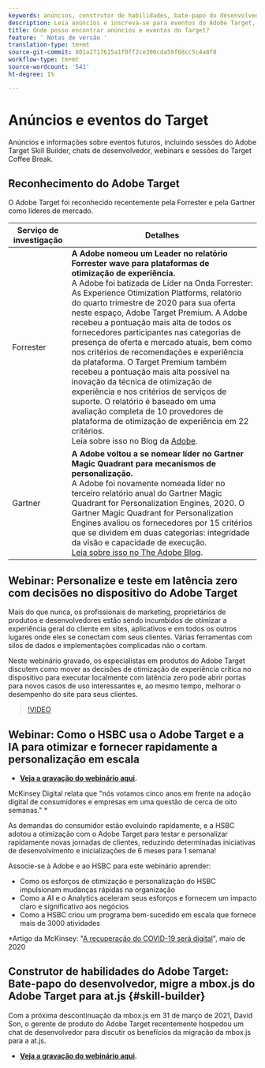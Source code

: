 ```yaml
---
keywords: anúncios, construtor de habilidades, bate-papo do desenvolvedor, café break, eventos, forrester, gartner, webinar
description: Leia anúncios e inscreva-se para eventos do Adobe Target, incluindo sessões do Skill Builder, bate-papos do desenvolvedor e do gerente de produto, webinars e muito mais.
title: Onde posso encontrar anúncios e eventos do Target?
feature: ' Notas de versão '
translation-type: tm+mt
source-git-commit: 801a2717615a1f0ff2ce306cda59f68cc5c4a8f8
workflow-type: tm+mt
source-wordcount: '541'
ht-degree: 1%

---
```



# Anúncios e eventos do Target

Anúncios e informações sobre eventos futuros, incluindo sessões do Adobe Target Skill Builder, chats de desenvolvedor, webinars e sessões do Target Coffee Break.

## Reconhecimento do Adobe Target

O Adobe Target foi reconhecido recentemente pela Forrester e pela Gartner como líderes de mercado.

| Serviço de investigação | Detalhes |
| --- | --- |
| Forrester | **A Adobe nomeou um Leader no relatório Forrester wave para plataformas de otimização de experiência.**<br> A Adobe foi batizada de Líder na Onda Forrester: As Experience Otimization Platforms, relatório do quarto trimestre de 2020 para sua oferta neste espaço, Adobe Target Premium. A Adobe recebeu a pontuação mais alta de todos os fornecedores participantes nas categorias de presença de oferta e mercado atuais, bem como nos critérios de recomendações e experiência da plataforma. O Target Premium também recebeu a pontuação mais alta possível na inovação da técnica de otimização de experiência e nos critérios de serviços de suporte. O relatório é baseado em uma avaliação completa de 10 provedores de plataforma de otimização de experiência em 22 critérios.<br>Leia sobre isso no Blog da  [Adobe](https://blog.adobe.com/en/2020/11/24/adobe-named-leader-in-forrester-wave-report-experience-optimization-platforms.html). |
| Gartner | **A Adobe voltou a se nomear líder no Gartner Magic Quadrant para mecanismos de personalização.**<br> A Adobe foi novamente nomeada líder no terceiro relatório anual do Gartner Magic Quadrant for Personalization Engines, 2020. O Gartner Magic Quadrant for Personalization Engines avaliou os fornecedores por 15 critérios que se dividem em duas categorias: integridade da visão e capacidade de execução.<br>[Leia sobre isso no The Adobe Blog](https://theblog.adobe.com/adobe-again-named-leader-in-gartner-magic-quadrant-for-personalization-engines/). |

## Webinar: Personalize e teste em latência zero com decisões no dispositivo do Adobe Target

Mais do que nunca, os profissionais de marketing, proprietários de produtos e desenvolvedores estão sendo incumbidos de otimizar a experiência geral do cliente em sites, aplicativos e em todos os outros lugares onde eles se conectam com seus clientes. Várias ferramentas com silos de dados e implementações complicadas não o cortam.

Neste webinário gravado, os especialistas em produtos do Adobe Target discutem como mover as decisões de otimização de experiência crítica no dispositivo para executar localmente com latência zero pode abrir portas para novos casos de uso interessantes e, ao mesmo tempo, melhorar o desempenho do site para seus clientes.

>[!VIDEO](https://video.tv.adobe.com/v/328148)

## Webinar: Como o HSBC usa o Adobe Target e a IA para otimizar e fornecer rapidamente a personalização em escala

* **[Veja a gravação do webinário aqui](https://seminars.adobeconnect.com/ps4ozlg7qfdy/?proto=true).**

McKinsey Digital relata que &quot;nós votamos cinco anos em frente na adoção digital de consumidores e empresas em uma questão de cerca de oito semanas.&quot; *

As demandas do consumidor estão evoluindo rapidamente, e a HSBC adotou a otimização com o Adobe Target para testar e personalizar rapidamente novas jornadas de clientes, reduzindo determinadas iniciativas de desenvolvimento e inicializações de 6 meses para 1 semana!

Associe-se à Adobe e ao HSBC para este webinário aprender:

* Como os esforços de otimização e personalização do HSBC impulsionam mudanças rápidas na organização
* Como a AI e o Analytics aceleram seus esforços e fornecem um impacto claro e significativo aos negócios
* Como a HSBC criou um programa bem-sucedido em escala que fornece mais de 3000 atividades

*Artigo da McKinsey: &quot;[A recuperação do COVID-19 será digital](https://www.mckinsey.com/business-functions/mckinsey-digital/our-insights/the-covid-19-recovery-will-be-digital-a-plan-for-the-first-90-days#)&quot;, maio de 2020

## Construtor de habilidades do Adobe Target: Bate-papo do desenvolvedor, migre a mbox.js do Adobe Target para at.js {#skill-builder}

Com a próxima descontinuação da mbox.js em 31 de março de 2021, David Son, o gerente de produto do Adobe Target recentemente hospedou um chat de desenvolvedor para discutir os benefícios da migração da mbox.js para a at.js.

* **[Veja a gravação do webinário aqui](https://seminars.adobeconnect.com/ptdo6mfo6qn6/?proto=true).**